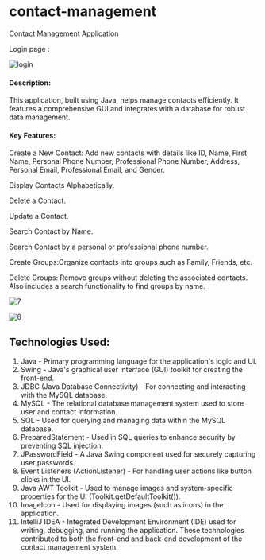 # contact-management
Contact Management Application

 Login page : 

![login](https://github.com/user-attachments/assets/af2a1ac9-3ee7-4d6b-83ab-9fcfccc72944)

#### Description:
 This application, built using Java, helps manage contacts efficiently. It features a comprehensive GUI and integrates with a database for robust data management.

#### Key Features:

  Create a New Contact: Add new contacts with details like ID, Name, First Name, Personal Phone Number, Professional Phone Number, Address, Personal Email, Professional Email, and Gender.
  
 Display Contacts Alphabetically.
 
 Delete a Contact.
 
 Update a Contact.
 
 Search Contact by Name.
 
Search Contact by a personal or professional phone number.

 Create Groups:Organize contacts into groups such as Family, Friends, etc.
 
 Delete Groups: Remove groups without deleting the associated contacts. Also includes a search functionality to find groups by name.

![7](https://github.com/user-attachments/assets/6671b29b-ec5e-4f5d-8a05-0a537dac1f35)

![8](https://github.com/user-attachments/assets/b43baede-1e3c-4aef-a0b7-833ff133dc14)

## Technologies Used:

1. Java - Primary programming language for the application's logic and UI.
2. Swing - Java's graphical user interface (GUI) toolkit for creating the front-end.
3. JDBC (Java Database Connectivity) - For connecting and interacting with the MySQL database.
4. MySQL - The relational database management system used to store user and contact information.
5. SQL - Used for querying and managing data within the MySQL database.
6. PreparedStatement - Used in SQL queries to enhance security by preventing SQL injection.
7. JPasswordField - A Java Swing component used for securely capturing user passwords.
8. Event Listeners (ActionListener) - For handling user actions like button clicks in the UI.
9. Java AWT Toolkit - Used to manage images and system-specific properties for the UI (Toolkit.getDefaultToolkit()).
10. ImageIcon - Used for displaying images (such as icons) in the application.
11. IntelliJ IDEA - Integrated Development Environment (IDE) used for writing, debugging, and running the application.
These technologies contributed to both the front-end and back-end development of the contact management system.










